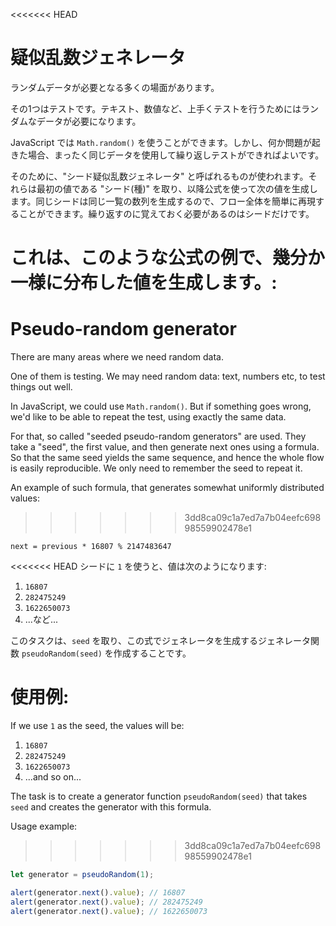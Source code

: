 
<<<<<<< HEAD
# 疑似乱数ジェネレータ

ランダムデータが必要となる多くの場面があります。

その1つはテストです。テキスト、数値など、上手くテストを行うためにはランダムなデータが必要になります。

JavaScript では `Math.random()` を使うことができます。しかし、何か問題が起きた場合、まったく同じデータを使用して繰り返しテストができればよいです。

そのために、"シード疑似乱数ジェネレータ" と呼ばれるものが使われます。それらは最初の値である "シード(種)" を取り、以降公式を使って次の値を生成します。同じシードは同じ一覧の数列を生成するので、フロー全体を簡単に再現することができます。繰り返すのに覚えておく必要があるのはシードだけです。

これは、このような公式の例で、幾分か一様に分布した値を生成します。:
=======
# Pseudo-random generator

There are many areas where we need random data.

One of them is testing. We may need random data: text, numbers etc, to test things out well.

In JavaScript, we could use `Math.random()`. But if something goes wrong, we'd like to be able to repeat the test, using exactly the same data.

For that, so called "seeded pseudo-random generators" are used. They take a "seed", the first value, and then generate next ones using a formula. So that the same seed yields the same sequence, and hence the whole flow is easily reproducible. We only need to remember the seed to repeat it.

An example of such formula, that generates somewhat uniformly distributed values:
>>>>>>> 3dd8ca09c1a7ed7a7b04eefc69898559902478e1

```
next = previous * 16807 % 2147483647
```

<<<<<<< HEAD
シードに `1` を使うと、値は次のようになります:
1. `16807`
2. `282475249`
3. `1622650073`
4. ...など...

このタスクは、`seed` を取り、この式でジェネレータを生成するジェネレータ関数 `pseudoRandom(seed)` を作成することです。

使用例:
=======
If we use `1` as the seed, the values will be:
1. `16807`
2. `282475249`
3. `1622650073`
4. ...and so on...

The task is to create a generator function `pseudoRandom(seed)` that takes `seed` and creates the generator with this formula.

Usage example:
>>>>>>> 3dd8ca09c1a7ed7a7b04eefc69898559902478e1

```js
let generator = pseudoRandom(1);

alert(generator.next().value); // 16807
alert(generator.next().value); // 282475249
alert(generator.next().value); // 1622650073
```

